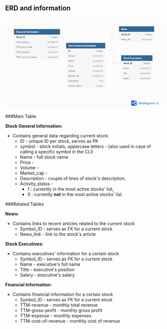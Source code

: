 ## ERD and information

![](stocks_info_ERD.png)

###Main Table

**Stock General Information:**
* Contains general data regarding current stock:
    * ID - unique ID per stock, serves as PK 
    * symbol - stock initials, uppercase letters - (also used in case of calling a specific symbol in the CLI) 
    * Name - full stock name
    * Price -  
    * Volume - 
    * Market_cap - 
    * Description - couple of lines of stock's description,
    * Activity_status - 
        * 1 : currently in the most active stocks' list, 
        * 0 : currently **not** in the most active stocks' list.

###Related Tables

**News:**
* Contains links to recent articles related to the current stock
    * Symbol_ID - serves as FK for a current stock
    * News_link - link to the stock's article
    
    
 **Stock Executives:**     
 * Contains executives' information for a certain stock 
    * Symbol_ID - serves as FK for a current stock
    * Name - executive's full name
    * Title - executive's position
    * Salary - executive's salary
    
 
 **Financial Information:**
 * Contains financial information for a certain stock 
    * Symbol_ID - serves as FK for a current stock
    * TTM-revenue - monthly total revenue
    * TTM-gross-profit - monthly gross profit
    * TTM-expense - monthly expenses
    * TTM-cost-of-revenue - monthly cost of revenue
    
    